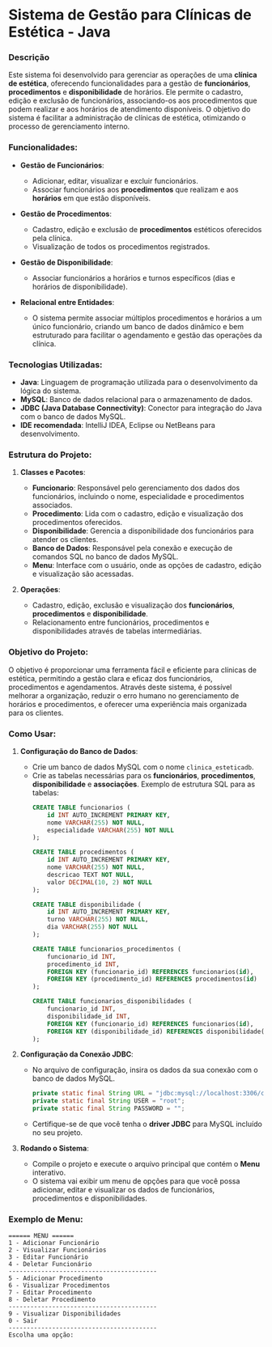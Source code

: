 # Sistema de Gestão para Clínicas de Estética - Java

### Descrição

Este sistema foi desenvolvido para gerenciar as operações de uma **clínica de estética**, oferecendo funcionalidades para a gestão de **funcionários**, **procedimentos** e **disponibilidade** de horários. Ele permite o cadastro, edição e exclusão de funcionários, associando-os aos procedimentos que podem realizar e aos horários de atendimento disponíveis. O objetivo do sistema é facilitar a administração de clínicas de estética, otimizando o processo de gerenciamento interno.

### Funcionalidades:
- **Gestão de Funcionários**: 
  - Adicionar, editar, visualizar e excluir funcionários.
  - Associar funcionários aos **procedimentos** que realizam e aos **horários** em que estão disponíveis.
  
- **Gestão de Procedimentos**: 
  - Cadastro, edição e exclusão de **procedimentos** estéticos oferecidos pela clínica.
  - Visualização de todos os procedimentos registrados.

- **Gestão de Disponibilidade**: 
  - Associar funcionários a horários e turnos específicos (dias e horários de disponibilidade).

- **Relacional entre Entidades**: 
  - O sistema permite associar múltiplos procedimentos e horários a um único funcionário, criando um banco de dados dinâmico e bem estruturado para facilitar o agendamento e gestão das operações da clínica.

### Tecnologias Utilizadas:
- **Java**: Linguagem de programação utilizada para o desenvolvimento da lógica do sistema.
- **MySQL**: Banco de dados relacional para o armazenamento de dados.
- **JDBC (Java Database Connectivity)**: Conector para integração do Java com o banco de dados MySQL.
- **IDE recomendada**: IntelliJ IDEA, Eclipse ou NetBeans para desenvolvimento.

### Estrutura do Projeto:
1. **Classes e Pacotes**:
   - **Funcionario**: Responsável pelo gerenciamento dos dados dos funcionários, incluindo o nome, especialidade e procedimentos associados.
   - **Procedimento**: Lida com o cadastro, edição e visualização dos procedimentos oferecidos.
   - **Disponibilidade**: Gerencia a disponibilidade dos funcionários para atender os clientes.
   - **Banco de Dados**: Responsável pela conexão e execução de comandos SQL no banco de dados MySQL.
   - **Menu**: Interface com o usuário, onde as opções de cadastro, edição e visualização são acessadas.

2. **Operações**:
   - Cadastro, edição, exclusão e visualização dos **funcionários**, **procedimentos** e **disponibilidade**.
   - Relacionamento entre funcionários, procedimentos e disponibilidades através de tabelas intermediárias.

### Objetivo do Projeto:
O objetivo é proporcionar uma ferramenta fácil e eficiente para clínicas de estética, permitindo a gestão clara e eficaz dos funcionários, procedimentos e agendamentos. Através deste sistema, é possível melhorar a organização, reduzir o erro humano no gerenciamento de horários e procedimentos, e oferecer uma experiência mais organizada para os clientes.

### Como Usar:

1. **Configuração do Banco de Dados**:
   - Crie um banco de dados MySQL com o nome `clinica_esteticadb`.
   - Crie as tabelas necessárias para os **funcionários**, **procedimentos**, **disponibilidade** e **associações**. Exemplo de estrutura SQL para as tabelas:
     ```sql
     CREATE TABLE funcionarios (
         id INT AUTO_INCREMENT PRIMARY KEY,
         nome VARCHAR(255) NOT NULL,
         especialidade VARCHAR(255) NOT NULL
     );

     CREATE TABLE procedimentos (
         id INT AUTO_INCREMENT PRIMARY KEY,
         nome VARCHAR(255) NOT NULL,
         descricao TEXT NOT NULL,
         valor DECIMAL(10, 2) NOT NULL
     );

     CREATE TABLE disponibilidade (
         id INT AUTO_INCREMENT PRIMARY KEY,
         turno VARCHAR(255) NOT NULL,
         dia VARCHAR(255) NOT NULL
     );

     CREATE TABLE funcionarios_procedimentos (
         funcionario_id INT,
         procedimento_id INT,
         FOREIGN KEY (funcionario_id) REFERENCES funcionarios(id),
         FOREIGN KEY (procedimento_id) REFERENCES procedimentos(id)
     );

     CREATE TABLE funcionarios_disponibilidades (
         funcionario_id INT,
         disponibilidade_id INT,
         FOREIGN KEY (funcionario_id) REFERENCES funcionarios(id),
         FOREIGN KEY (disponibilidade_id) REFERENCES disponibilidade(id)
     );
     ```
   
2. **Configuração da Conexão JDBC**:
   - No arquivo de configuração, insira os dados da sua conexão com o banco de dados MySQL.
     ```java
     private static final String URL = "jdbc:mysql://localhost:3306/clinica_esteticadb";
     private static final String USER = "root";
     private static final String PASSWORD = "";
     ```
   - Certifique-se de que você tenha o **driver JDBC** para MySQL incluído no seu projeto.

3. **Rodando o Sistema**:
   - Compile o projeto e execute o arquivo principal que contém o **Menu** interativo.
   - O sistema vai exibir um menu de opções para que você possa adicionar, editar e visualizar os dados de funcionários, procedimentos e disponibilidades.

### Exemplo de Menu:
```plaintext
====== MENU ======
1 - Adicionar Funcionário
2 - Visualizar Funcionários
3 - Editar Funcionário
4 - Deletar Funcionário
-----------------------------------------
5 - Adicionar Procedimento
6 - Visualizar Procedimentos
7 - Editar Procedimento
8 - Deletar Procedimento
-----------------------------------------
9 - Visualizar Disponibilidades
0 - Sair
-----------------------------------------
Escolha uma opção:
